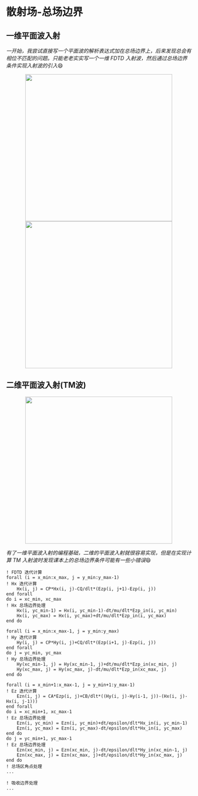 # 散射场-总场边界

## 一维平面波入射

*一开始，我尝试直接写一个平面波的解析表达式加在总场边界上，后来发现总会有相位不匹配的问题。只能老老实实写一个一维 FDTD 入射波，然后通过总场边界条件实现入射波的引入*:smile:

<center class="half">
    <img src="./一维入射波_解析表达式.gif" width="400">
    <img src="./一维入射波_数值引入.gif" width="400">
</center>


## 二维平面波入射(TM波)
<center>
    <img src="./incident_2D.gif" width=400>
</center>

*有了一维平面波入射的编程基础，二维的平面波入射就很容易实现，但是在实现计算 TM 入射波时发现课本上的总场边界条件可能有一些小错误*:smile:

```Fortran
! FDTD 迭代计算
forall (i = x_min:x_max, j = y_min:y_max-1)                                         ! Hx 迭代计算
    Hx(i, j) = CP*Hx(i, j)-CQ/dlt*(Ezp(i, j+1)-Ezp(i, j))
end forall
do i = xc_min, xc_max                                                               ! Hx 总场边界处理
    Hx(i, yc_min-1) = Hx(i, yc_min-1)-dt/mu/dlt*Ezp_in(i, yc_min)
    Hx(i, yc_max) = Hx(i, yc_max)+dt/mu/dlt*Ezp_in(i, yc_max)
end do

forall (i = x_min:x_max-1, j = y_min:y_max)                                         ! Hy 迭代计算
    Hy(i, j) = CP*Hy(i, j)+CQ/dlt*(Ezp(i+1, j)-Ezp(i, j))
end forall
do j = yc_min, yc_max                                                               ! Hy 总场边界处理
    Hy(xc_min-1, j) = Hy(xc_min-1, j)+dt/mu/dlt*Ezp_in(xc_min, j)
    Hy(xc_max, j) = Hy(xc_max, j)-dt/mu/dlt*Ezp_in(xc_max, j)
end do

forall (i = x_min+1:x_max-1, j = y_min+1:y_max-1)                                   ! Ez 迭代计算
    Ezn(i, j) = CA*Ezp(i, j)+CB/dlt*((Hy(i, j)-Hy(i-1, j))-(Hx(i, j)-Hx(i, j-1)))
end forall
do i = xc_min+1, xc_max-1                                                           ! Ez 总场边界处理
    Ezn(i, yc_min) = Ezn(i, yc_min)+dt/epsilon/dlt*Hx_in(i, yc_min-1)
    Ezn(i, yc_max) = Ezn(i, yc_max)-dt/epsilon/dlt*Hx_in(i, yc_max)
end do
do j = yc_min+1, yc_max-1                                                           ! Ez 总场边界处理
    Ezn(xc_min, j) = Ezn(xc_min, j)-dt/epsilon/dlt*Hy_in(xc_min-1, j)
    Ezn(xc_max, j) = Ezn(xc_max, j)+dt/epsilon/dlt*Hy_in(xc_max, j)
end do
! 总场区角点处理
...

! 吸收边界处理
...
```
